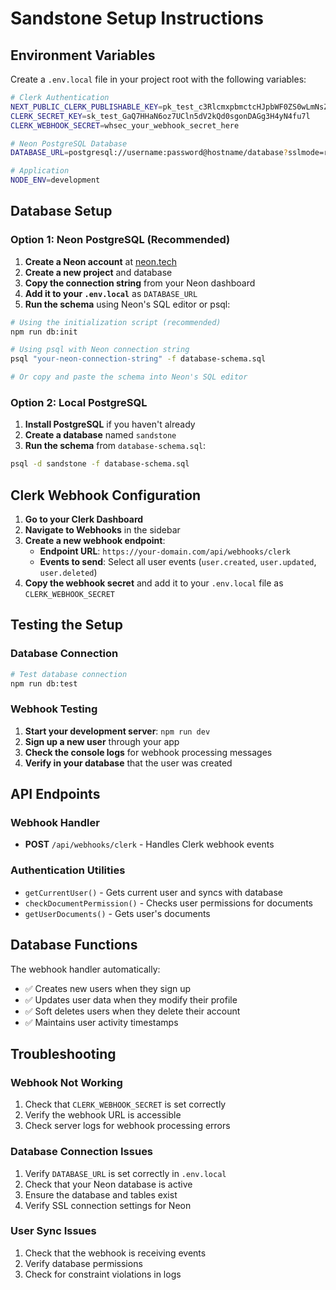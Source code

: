 # Sandstone Setup Instructions

## Environment Variables

Create a `.env.local` file in your project root with the following variables:

```bash
# Clerk Authentication
NEXT_PUBLIC_CLERK_PUBLISHABLE_KEY=pk_test_c3RlcmxpbmctcHJpbWF0ZS0wLmNsZXJrLmFjY291bnRzLmRldiQ
CLERK_SECRET_KEY=sk_test_GaQ7HHaN6oz7UCln5dV2kQd0sgonDAGg3H4yN4fu7l
CLERK_WEBHOOK_SECRET=whsec_your_webhook_secret_here

# Neon PostgreSQL Database
DATABASE_URL=postgresql://username:password@hostname/database?sslmode=require

# Application
NODE_ENV=development
```

## Database Setup

### Option 1: Neon PostgreSQL (Recommended)

1. **Create a Neon account** at [neon.tech](https://neon.tech)
2. **Create a new project** and database
3. **Copy the connection string** from your Neon dashboard
4. **Add it to your `.env.local`** as `DATABASE_URL`
5. **Run the schema** using Neon's SQL editor or psql:

```bash
# Using the initialization script (recommended)
npm run db:init

# Using psql with Neon connection string
psql "your-neon-connection-string" -f database-schema.sql

# Or copy and paste the schema into Neon's SQL editor
```

### Option 2: Local PostgreSQL

1. **Install PostgreSQL** if you haven't already
2. **Create a database** named `sandstone`
3. **Run the schema** from `database-schema.sql`:

```bash
psql -d sandstone -f database-schema.sql
```

## Clerk Webhook Configuration

1. **Go to your Clerk Dashboard**
2. **Navigate to Webhooks** in the sidebar
3. **Create a new webhook endpoint**:
   - **Endpoint URL**: `https://your-domain.com/api/webhooks/clerk`
   - **Events to send**: Select all user events (`user.created`, `user.updated`, `user.deleted`)
4. **Copy the webhook secret** and add it to your `.env.local` file as `CLERK_WEBHOOK_SECRET`

## Testing the Setup

### Database Connection

```bash
# Test database connection
npm run db:test
```

### Webhook Testing

1. **Start your development server**: `npm run dev`
2. **Sign up a new user** through your app
3. **Check the console logs** for webhook processing messages
4. **Verify in your database** that the user was created

## API Endpoints

### Webhook Handler

- **POST** `/api/webhooks/clerk` - Handles Clerk webhook events

### Authentication Utilities

- `getCurrentUser()` - Gets current user and syncs with database
- `checkDocumentPermission()` - Checks user permissions for documents
- `getUserDocuments()` - Gets user's documents

## Database Functions

The webhook handler automatically:

- ✅ Creates new users when they sign up
- ✅ Updates user data when they modify their profile
- ✅ Soft deletes users when they delete their account
- ✅ Maintains user activity timestamps

## Troubleshooting

### Webhook Not Working

1. Check that `CLERK_WEBHOOK_SECRET` is set correctly
2. Verify the webhook URL is accessible
3. Check server logs for webhook processing errors

### Database Connection Issues

1. Verify `DATABASE_URL` is set correctly in `.env.local`
2. Check that your Neon database is active
3. Ensure the database and tables exist
4. Verify SSL connection settings for Neon

### User Sync Issues

1. Check that the webhook is receiving events
2. Verify database permissions
3. Check for constraint violations in logs
